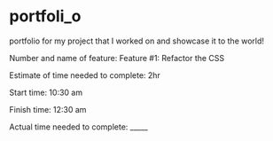 # portfoli_o
portfolio for my project that I worked on and showcase it to the world!

Number and name of feature: Feature #1: Refactor the CSS

Estimate of time needed to complete: 2hr

Start time: 10:30 am

Finish time: 12:30 am

Actual time needed to complete: _____